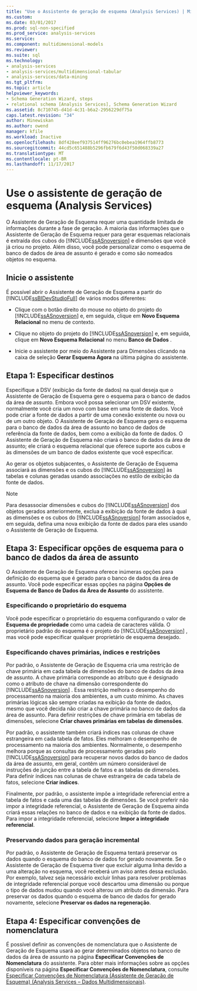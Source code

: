 ```yaml
---
title: "Use o Assistente de geração de esquema (Analysis Services) | Microsoft Docs"
ms.custom: 
ms.date: 03/01/2017
ms.prod: sql-non-specified
ms.prod_service: analysis-services
ms.service: 
ms.component: multidimensional-models
ms.reviewer: 
ms.suite: sql
ms.technology:
- analysis-services
- analysis-services/multidimensional-tabular
- analysis-services/data-mining
ms.tgt_pltfrm: 
ms.topic: article
helpviewer_keywords:
- Schema Generation Wizard, steps
- relational schema [Analysis Services], Schema Generation Wizard
ms.assetid: 8c710745-d41d-4c31-b6a2-2956229df75a
caps.latest.revision: "34"
author: Minewiskan
ms.author: owend
manager: kfile
ms.workload: Inactive
ms.openlocfilehash: 8df428eef937514ff96276bc0ebea1964ffb8773
ms.sourcegitcommit: 44cd5c651488b5296fb679f6d43f50d068339a27
ms.translationtype: MT
ms.contentlocale: pt-BR
ms.lasthandoff: 11/17/2017
---
```

# <a name="use-the-schema-generation-wizard-analysis-services"></a>Use o assistente de geração de esquema (Analysis Services)
  O Assistente de Geração de Esquema requer uma quantidade limitada de informações durante a fase de geração. A maioria das informações que o Assistente de Geração de Esquema requer para gerar esquemas relacionais é extraída dos cubos do [!INCLUDE[ssASnoversion](../../includes/ssasnoversion-md.md)] e dimensões que você já criou no projeto. Além disso, você pode personalizar como o esquema de banco de dados de área de assunto é gerado e como são nomeados objetos no esquema.  
  
## <a name="start-the-wizard"></a>Inicie o assistente  
 É possível abrir o Assistente de Geração de Esquema a partir do [!INCLUDE[ssBIDevStudioFull](../../includes/ssbidevstudiofull-md.md)] de vários modos diferentes:  
  
-   Clique com o botão direito do mouse no objeto do projeto do [!INCLUDE[ssASnoversion](../../includes/ssasnoversion-md.md)] e, em seguida, clique em **Novo Esquema Relacional** no menu de contexto.  
  
-   Clique no objeto do projeto do [!INCLUDE[ssASnoversion](../../includes/ssasnoversion-md.md)] e, em seguida, clique em **Novo Esquema Relacional** no menu **Banco de Dados** .  
  
-   Inicie o assistente por meio do Assistente para Dimensões clicando na caixa de seleção **Gerar Esquema Agora** na última página do assistente.  
  
## <a name="step-1-specify-targets"></a>Etapa 1: Especificar destinos  
 Especifique a DSV (exibição da fonte de dados) na qual deseja que o Assistente de Geração de Esquema gere o esquema para o banco de dados da área de assunto. Embora você possa selecionar um DSV existente, normalmente você cria um novo com base em uma fonte de dados. Você pode criar a fonte de dados a partir de uma conexão existente ou nova ou de um outro objeto. O Assistente de Geração de Esquema gera o esquema para o banco de dados da área de assunto no banco de dados de referência da fonte de dados, bem como a exibição da fonte de dados. O Assistente de Geração de Esquema não criará o banco de dados da área de assunto; ele criará o esquema relacional que oferece suporte aos cubos e às dimensões de um banco de dados existente que você especificar.  
  
 Ao gerar os objetos subjacentes, o Assistente de Geração de Esquema associará as dimensões e os cubos do [!INCLUDE[ssASnoversion](../../includes/ssasnoversion-md.md)] às tabelas e colunas geradas usando associações no estilo de exibição da fonte de dados.  
  
> [!NOTE]  
>  Para desassociar dimensões e cubos do [!INCLUDE[ssASnoversion](../../includes/ssasnoversion-md.md)] dos objetos gerados anteriormente, exclua a exibição da fonte de dados à qual as dimensões e os cubos do [!INCLUDE[ssASnoversion](../../includes/ssasnoversion-md.md)] foram associados e, em seguida, defina uma nova exibição da fonte de dados para eles usando o Assistente de Geração de Esquema.  
  
## <a name="step-3-specify-schema-options-for-the-subject-area-database"></a>Etapa 3: Especificar opções de esquema para o banco de dados da área de assunto  
 O Assistente de Geração de Esquema oferece inúmeras opções para definição do esquema que é gerado para o banco de dados da área de assunto. Você pode especificar essas opções na página **Opções de Esquema de Banco de Dados da Área de Assunto** do assistente.  
  
### <a name="specifying-the-schema-owner"></a>Especificando o proprietário do esquema  
 Você pode especificar o proprietário do esquema configurando o valor de **Esquema de propriedade** como uma cadeia de caracteres válida. O proprietário padrão do esquema é o projeto do [!INCLUDE[ssASnoversion](../../includes/ssasnoversion-md.md)] , mas você pode especificar qualquer proprietário de esquema desejado.  
  
### <a name="specifying-primary-keys-indexes-and-constraints"></a>Especificando chaves primárias, índices e restrições  
 Por padrão, o Assistente de Geração de Esquema cria uma restrição de chave primária em cada tabela de dimensões do banco de dados da área de assunto. A chave primária corresponde ao atributo que é designado como o atributo de chave na dimensão correspondente do [!INCLUDE[ssASnoversion](../../includes/ssasnoversion-md.md)] . Essa restrição melhora o desempenho do processamento na maioria dos ambientes, a um custo mínimo. As chaves primárias lógicas são sempre criadas na exibição da fonte de dados, mesmo que você decida não criar a chave primária no banco de dados da área de assunto. Para definir restrições de chave primária em tabelas de dimensões, selecione **Criar chaves primárias em tabelas de dimensões**.  
  
 Por padrão, o assistente também criará índices nas colunas de chave estrangeira em cada tabela de fatos. Eles melhoram o desempenho de processamento na maioria dos ambientes. Normalmente, o desempenho melhora porque as consultas de processamento geradas pelo [!INCLUDE[ssASnoversion](../../includes/ssasnoversion-md.md)] para recuperar novos dados do banco de dados da área de assunto, em geral, contêm um número considerável de instruções de junção entre a tabela de fatos e as tabelas de dimensões. Para definir índices nas colunas de chave estrangeira de cada tabela de fatos, selecione **Criar índices**.  
  
 Finalmente, por padrão, o assistente impõe a integridade referencial entre a tabela de fatos e cada uma das tabelas de dimensões. Se você preferir não impor a integridade referencial, o Assistente de Geração de Esquema ainda criará essas relações no banco de dados e na exibição da fonte de dados. Para impor a integridade referencial, selecione **Impor a integridade referencial**.  
  
### <a name="preserving-data-for-incremental-generation"></a>Preservando dados para geração incremental  
 Por padrão, o Assistente de Geração de Esquema tentará preservar os dados quando o esquema do banco de dados for gerado novamente. Se o Assistente de Geração de Esquema tiver que excluir alguma linha devido a uma alteração no esquema, você receberá um aviso antes dessa exclusão. Por exemplo, talvez seja necessário excluir linhas para resolver problemas de integridade referencial porque você descartou uma dimensão ou porque o tipo de dados mudou quando você alterou um atributo da dimensão. Para preservar os dados quando o esquema de banco de dados for gerado novamente, selecione **Preservar os dados na regeneração**.  
  
## <a name="step-4-specify-naming-conventions"></a>Etapa 4: Especificar convenções de nomenclatura  
 É possível definir as convenções de nomenclatura que o Assistente de Geração de Esquema usará ao gerar determinados objetos no banco de dados da área de assunto na página **Especificar Convenções de Nomenclatura** do assistente. Para obter mais informações sobre as opções disponíveis na página **Especificar Convenções de Nomenclatura**, consulte [Especificar Convenções de Nomenclatura &#40;Assistente de Geração de Esquema&#41; &#40;Analysis Services – Dados Multidimensionais&#41;](http://msdn.microsoft.com/library/02d830ea-5b1f-4485-9f94-d64b8bea592b).  
  
  
